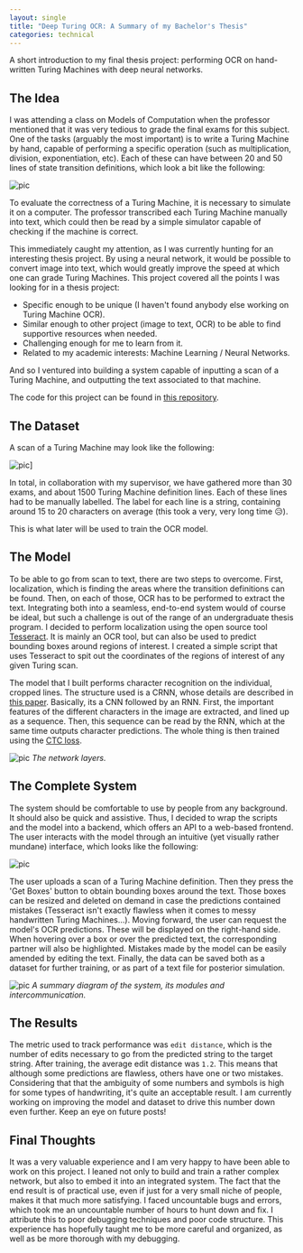 ```yaml
---
layout: single
title: "Deep Turing OCR: A Summary of my Bachelor's Thesis"
categories: technical
---
```


A short introduction to my final thesis project: performing OCR on hand-written Turing Machines with deep neural networks.

## The Idea

I was attending a class on Models of Computation when the professor mentioned that it was very tedious to grade the final exams for this subject. One of the tasks (arguably the most important) is to write a Turing Machine by hand, capable of performing a specific operation (such as multiplication, division, exponentiation, etc). Each of these can have between 20 and 50 lines of state transition definitions, which look a bit like the following:

![pic]({{site.baseurl}}/assets/images/thesis_explained/single_box.png)

To evaluate the correctness of a Turing Machine, it is necessary to simulate it on a computer. The professor transcribed each Turing Machine manually into text, which could then be read by a simple simulator capable of checking if the machine is correct.

This immediately caught my attention, as I was currently hunting for an interesting thesis project. By using a neural network, it would be possible to convert image into text, which would greatly improve the speed at which one can grade Turing Machines. This project covered all the points I was looking for in a thesis project:

- Specific enough to be unique (I haven't found anybody else working on Turing Machine OCR).
- Similar enough to other project (image to text, OCR) to be able to find supportive resources when needed.
- Challenging enough for me to learn from it.
- Related to my academic interests: Machine Learning / Neural Networks.

And so I ventured into building a system capable of inputting a scan of a Turing Machine, and outputting the text associated to that machine.

The code for this project can be found in [this repository](https://github.com/mariomeissner/deep_turing_ocr).

## The Dataset

A scan of a Turing Machine may look like the following:

![pic]({{site.baseurl}}/assets/images/thesis_explained/39.png)]

In total, in collaboration with my supervisor, we have gathered more than 30 exams, and about 1500 Turing Machine definition lines. Each of these lines had to be manually labelled. The label for each line is a string, containing around 15 to 20 characters on average (this took a very, very long time 😥).

This is what later will be used to train the OCR model.

## The Model

To be able to go from scan to text, there are two steps to overcome. First, localization, which is finding the areas where the transition definitions can be found. Then, on each of those, OCR has to be performed to extract the text. Integrating both into a seamless, end-to-end system would of course be ideal, but such a challenge is out of the range of an undergraduate thesis program. I decided to perform localization using the open source tool [Tesseract](https://github.com/tesseract-ocr/tesseract). It is mainly an OCR tool, but can also be used to predict bounding boxes around regions of interest. I created a simple script that uses Tesseract to spit out the coordinates of the regions of interest of any given Turing scan.

The model that I built performs character recognition on the individual, cropped lines. The structure used is a CRNN, whose details are described in [this paper](https://arxiv.org/abs/1507.05717). Basically, its a CNN followed by an RNN. First, the important features of the different characters in the image are extracted, and lined up as a sequence. Then, this sequence can be read by the RNN, which at the same time outputs character predictions. The whole thing is then trained using the [CTC loss](https://www.cs.toronto.edu/~graves/icml_2006.pdf).

![pic]({{site.baseurl}}/assets/images/thesis_explained/networklayers.png)
_The network layers._

<!-- TODO: If you are interested in a more in depth look into the model, please feel free to have a look at my paper, linked in the top bar. -->

## The Complete System

The system should be comfortable to use by people from any background. It should also be quick and assistive. Thus, I decided to wrap the scripts and the model into a backend, which offers an API to a web-based frontend. The user interacts with the model through an intuitive (yet visually rather mundane) interface, which looks like the following:

![pic]({{site.baseurl}}/assets/images/thesis_explained/interface3.png)

The user uploads a scan of a Turing Machine definition. Then they press the 'Get Boxes' button to obtain bounding boxes around the text. Those boxes can be resized and deleted on demand in case the predictions contained mistakes (Tesseract isn't exactly flawless when it comes to messy handwritten Turing Machines...). Moving forward, the user can request the model's OCR predictions. These will be displayed on the right-hand side. When hovering over a box or over the predicted text, the corresponding partner will also be highlighted. Mistakes made by the model can be easily amended by editing the text. Finally, the data can be saved both as a dataset for further training, or as part of a text file for posterior simulation.

![pic]({{site.baseurl}}/assets/images/thesis_explained/diagram.png)
_A summary diagram of the system, its modules and intercommunication._

## The Results

The metric used to track performance was `edit distance`, which is the number of edits necessary to go from the predicted string to the target string. After training, the average edit distance was `1.2`. This means that although some predictions are flawless, others have one or two mistakes. Considering that that the ambiguity of some numbers and symbols is high for some types of handwriting, it's quite an acceptable result. I am currently working on improving the model and dataset to drive this number down even further. Keep an eye on future posts!

## Final Thoughts

It was a very valuable experience and I am very happy to have been able to work on this project. I leaned not only to build and train a rather complex network, but also to embed it into an integrated system. The fact that the end result is of practical use, even if just for a very small niche of people, makes it that much more satisfying. I faced uncountable bugs and errors, which took me an uncountable number of hours to hunt down and fix. I attribute this to poor debugging techniques and poor code structure. This experience has hopefully taught me to be more careful and organized, as well as be more thorough with my debugging.
